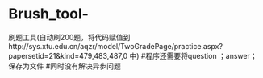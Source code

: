 # Brush_tool-
刷题工具(自动刷200题，将代码赋值到http://sys.xtu.edu.cn/aqzr/model/TwoGradePage/practice.aspx?papersetid=21&amp;kind=479,483,487,0   中)
#程序还需要将question ；answer；保存为文件
#同时没有解决异步问题
